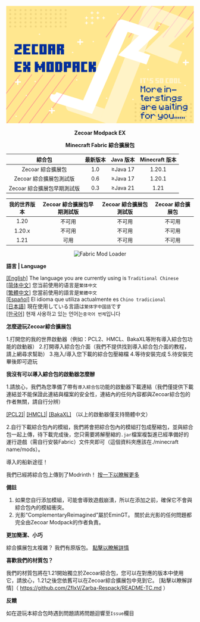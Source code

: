 ![COVER](https://github.com/ZfIxV/Zecoar-Modpack-EX/blob/main/Zecoar%20EX%20-%20Header.png)
<div align='center'>
  
**Zecoar Modpack EX**

  **Minecraft Fabric 綜合擴展包**
  
| 綜合包 | 最新版本 | Java 版本 | Minecraft 版本 |
| :-: | :-: | :-: | :-: |
| Zecoar 綜合擴展包 | 1.0 | ≥Java 17 | 1.20.1 |
| Zecoar 綜合擴展包測試版 | 0.6 | ≥Java 17 | 1.20.1 |
| Zecoar 綜合擴展包早期測試版 | 0.3 | ≥Java 21 | 1.21 |

| 我的世界版本 | Zecoar 綜合擴展包早期測試版 | Zecoar 綜合擴展包測試版 | Zecoar 綜合擴展包 |
| :-: | :-: | :-: | :-: |
| 1.20 | 不可用 | 不可用 | 不可用 |
| 1.20.x | 不可用 | 不可用 | 不可用 |
| 1.21 | 可用 | 不可用 | 不可用 |

  <p>
    <img src="https://img.shields.io/badge/Mod%20Loader-Fabric-dbd0b4?style=flat" alt="Fabric Mod Loader" />
</p>

</div>

**語言 | Language**

[[English]](https://github.com/ZfIxV/Zecoar-Modpack-EX/tree/main/README.md)   The language you are currently using is `Traditional Chinese`            
[[简体中文]](https://github.com/ZfIxV/Zecoar-Modpack-EX/tree/main/README-SC.md)   您当前使用的语言是`繁体中文`            
[[繁體中文]](https://github.com/ZfIxV/Zecoar-Modpack-EX/tree/main/README-TC.md)   您當前使用的語言是`繁體中文`            
[[Español]](https://github.com/ZfIxV/Zecoar-Modpack-EX/tree/main/README-ES.md)   El idioma que utiliza actualmente es `Chino tradicional`           
[[日本語]](https://github.com/ZfIxV/Zecoar-Modpack-EX/tree/main/README-JP.md)   現在使用している言語は`繁体字中国語`です           
[[한국어]](https://github.com/ZfIxV/Zecoar-Modpack-EX/tree/main/README-KO.md)   현재 사용하고 있는 언어는`중국어 번체`입니다            

**怎麼遊玩Zecoar綜合擴展包**

1.打開您的我的世界啟動器（例如：PCL2、HMCL、BakaXL等附有導入綜合包功能的啟動器）
2.打開導入綜合包介面（我們不提供找到導入綜合包介面的教程，請上網尋求幫助）
3.拖入/導入您下載的綜合包壓縮檔
4.等待安裝完成
5.待安裝完畢後即可遊玩

**我沒有可以導入綜合包的啟動器怎麼辦**

1.請放心，我們為您準備了帶有`導入綜合包`功能的啟動器下載連結（我們僅提供下載連結並不能保證此連結與檔案的安全性，連結內的任何內容都與Zecoar綜合包的作者無關，請自行分辨）

[[PCL2]](https://ltcat.lanzoum.com/iEzke1kmuyyh)| [[HMCL]](https://url94.ctfile.com/f/tempdir-BWcFMVxtDWdUYAVlAztXMQUqVm8BNgk-XDRYOlQzVWoCalRjVXoAaQI3VzAJMFEzAzgFMVVlXGtfNw)| [[BakaXL]](https://www.bakaxl.com/)  （以上的啟動器僅支持簡體中文）

2.自行下載綜合包內的模組，我們將會把綜合包內的模組打包成壓縮包，並與綜合包一起上傳，待下載完成後，您只需要將解壓縮的`.jar`檔案複製進已經準備好的運行遊戲（需自行安裝Fabric）文件夾即可（這個資料夾應該在./minecraft name/mods）。

導入的船新途徑！

我們已經將綜合包上傳到了Modrinth！ [按一下以瞭解更多](https://modrinth.com/modpack/zecoar-modpack-ex)

**備註**

1. <span id="ref2">如果您自行添加模組，可能會導致遊戲崩潰，所以在添加之前，確保它不會與綜合包內的模組衝突。</span>
2. 光影“ComplementaryReimagined”屬於EminGT。 關於此光影的任何問題都完全由Zecoar Modpack的作者負責。

**更加簡潔、小巧**

綜合擴展包太複雜？ 我們有原版包。 [點擊以瞭解詳情](https://github.com/ZfIxV/Zecoar-Modpack/tree/main/README-TC.md)

**喜歡我們的材質包？**

我們的材質包將在1.21開始獨立於Zecoar綜合包，您可以在對應的版本中使用它，請放心，1.21之後您依舊可以在Zecoar綜合擴展包中見到它。 [點擊以瞭解詳情]（ https://github.com/ZfIxV/Zarba-Respack/README-TC.md ）

**反饋**

如在遊玩本綜合包時遇到問題請將問題迴響至`Issue`欄目